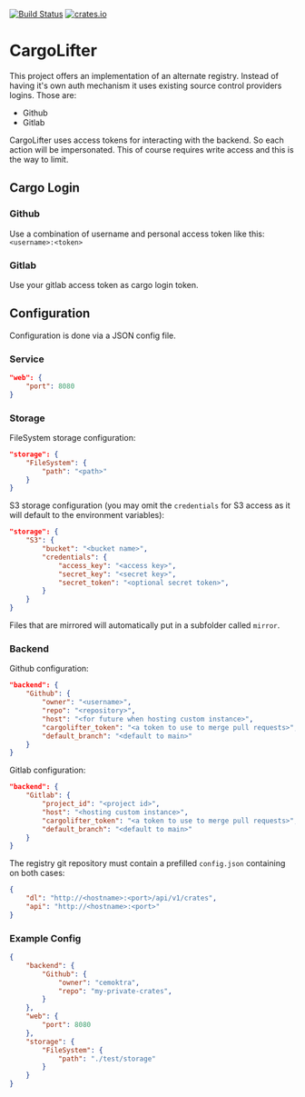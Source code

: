 [![Build Status](https://github.com/cemoktra/cargolifter/workflows/CI/badge.svg)](https://github.com/cemoktra/cargolifter/actions)
[![crates.io](https://img.shields.io/crates/v/cargolifter.svg)](https://crates.io/crates/cargolifter)

# CargoLifter #
This project offers an implementation of an alternate registry. Instead of having it's own auth mechanism it uses existing source control providers logins. Those are:

- Github
- Gitlab

CargoLifter uses access tokens for interacting with the backend. So each action will be impersonated. This of course requires write access and this is the way to limit.

## Cargo Login ##
### Github ###
Use a combination of username and personal access token like this: `<username>:<token>`

### Gitlab ###
Use your gitlab access token as cargo login token.


## Configuration ##
Configuration is done via a JSON config file.

### Service ###
```json
"web": {
    "port": 8080
}
```

### Storage ###
FileSystem storage configuration:
```json
"storage": {
    "FileSystem": {
        "path": "<path>"
    }
}
```

S3 storage configuration (you may omit the `credentials` for S3 access as it will default to the environment variables):
```json
"storage": {
    "S3": {
        "bucket": "<bucket name>",
        "credentials": {
            "access_key": "<access key>",
            "secret_key": "<secret key>",
            "secret_token": "<optional secret token>",
        }
    }
}
```

Files that are mirrored will automatically put in a subfolder called `mirror`.


### Backend ###
Github configuration:

```json
"backend": {
    "Github": {
        "owner": "<username>",
        "repo": "<repository>",
        "host": "<for future when hosting custom instance>",
        "cargolifter_token": "<a token to use to merge pull requests>",
        "default_branch": "<default to main>"
    }
}
```

Gitlab configuration:
```json
"backend": {
    "Gitlab": {
        "project_id": "<project id>",
        "host": "<hosting custom instance>",
        "cargolifter_token": "<a token to use to merge pull requests>",
        "default_branch": "<default to main>"
    }
}
```

The registry git repository must contain a prefilled `config.json` containing on both cases:
```json
{
    "dl": "http://<hostname>:<port>/api/v1/crates",
    "api": "http://<hostname>:<port>"
}
```

### Example Config ###

```json
{
    "backend": {
        "Github": {
            "owner": "cemoktra",
            "repo": "my-private-crates",
        }
    },
    "web": {
        "port": 8080
    },
    "storage": {
        "FileSystem": {
            "path": "./test/storage"
        }
    }
}
```
